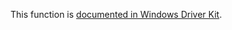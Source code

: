 This function is [documented in Windows Driver Kit](https://learn.microsoft.com/en-us/windows-hardware/drivers/ddi/wdm/nf-wdm-ntrenametransactionmanager).
